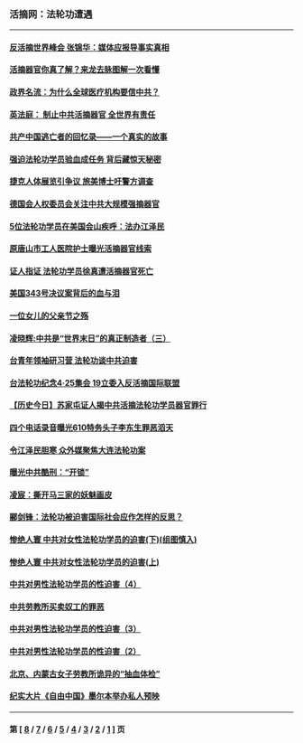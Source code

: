 ### 活摘网：法轮功遭遇
---
#### [反活摘世界峰会 张锦华：媒体应报导事实真相](../../pages/nf5881/n13278502.md?10090430) 
#### [活摘器官你真了解？来龙去脉图解一次看懂](../../pages/nf5881/n13013820.md?10090430) 
#### [政界名流：为什么全球医疗机构要信中共？](../../pages/nf5881/n11945479.md?10090430) 
#### [英法庭： 制止中共活摘器官 全世界有责任](../../pages/nf5881/n11330691.md?10090430) 
#### [共产中国逃亡者的回忆录——一个真实的故事](../../pages/nf5881/n10918649.md?10090430) 
#### [强迫法轮功学员验血成任务 背后藏惊天秘密](../../pages/nf5881/n4252384.md?10090430) 
#### [捷克人体展览引争议 旅美博士吁警方调查](../../pages/nf5881/n9429187.md?10090430) 
#### [德国会人权委员会关注中共大规模强摘器官](../../pages/nf5881/n8418950.md?10090430) 
#### [5位法轮功学员在美国会山疾呼：法办江泽民](../../pages/nf5881/n8101519.md?10090430) 
#### [原唐山市工人医院护士曝光活摘器官线索](../../pages/nf5881/n8076384.md?10090430) 
#### [证人指证 法轮功学员徐真遭活摘器官死亡](../../pages/nf5881/n8042467.md?10090430) 
#### [美国343号决议案背后的血与泪](../../pages/nf5881/n8020684.md?10090430) 
#### [一位女儿的父亲节之殇](../../pages/nf5881/n8014122.md?10090430) 
#### [凌晓辉:中共是“世界末日”的真正制造者（三）](../../pages/nf5881/n4210333.md?10090430) 
#### [台青年领袖研习营 法轮功谈中共迫害](../../pages/nf5881/n4141857.md?10090430) 
#### [台法轮功纪念4‧25集会 19立委入反活摘国际联盟](../../pages/nf5881/n4141821.md?10090430) 
#### [【历史今日】苏家屯证人揭中共活摘法轮功学员器官罪行](../../pages/nf5881/n4135912.md?10090430) 
#### [四个电话录音曝光610特务头子李东生罪恶滔天](../../pages/nf5881/n4040060.md?10090430) 
#### [令江泽民胆寒 众外媒聚焦大连法轮功案](../../pages/nf5881/n3932671.md?10090430) 
#### [曝光中共酷刑：“开锁”](../../pages/nf5881/n3889373.md?10090430) 
#### [凌宸：撕开马三家的妖魅画皮](../../pages/nf5881/n3849369.md?10090430) 
#### [郦剑锋：法轮功被迫害国际社会应作怎样的反思？](../../pages/nf5881/n3824560.md?10090430) 
#### [惨绝人寰 中共对女性法轮功学员的迫害(下)(组图慎入)](../../pages/nf5881/n3816285.md?10090430) 
#### [惨绝人寰 中共对女性法轮功学员的迫害(上)](../../pages/nf5881/n3815374.md?10090430) 
#### [中共对男性法轮功学员的性迫害（4）](../../pages/nf5881/n3769144.md?10090430) 
#### [中共劳教所买卖奴工的罪恶](../../pages/nf5881/n3769378.md?10090430) 
#### [中共对男性法轮功学员的性迫害（3）](../../pages/nf5881/n3768231.md?10090430) 
#### [中共对男性法轮功学员的性迫害（2）](../../pages/nf5881/n3767211.md?10090430) 
#### [北京、内蒙古女子劳教所诡异的“抽血体检”](../../pages/nf5881/n3753158.md?10090430) 
#### [纪实大片《自由中国》墨尔本举办私人预映](../../pages/nf5881/n3743337.md?10090430) 

---
#### 第 [ [8](./8.md?10090430) / [7](./7.md?10090430) / [6](./6.md?10090430) / [5](./5.md?10090430) / [4](./4.md?10090430) / [3](./3.md?10090430) / [2](./2.md?10090430) / [1](./1.md?10090430) ] 页
